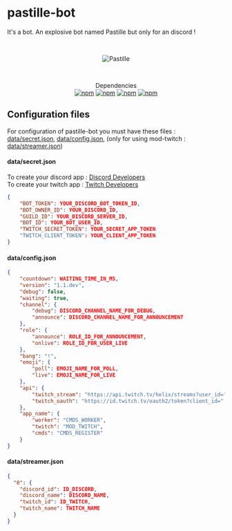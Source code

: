 # pastille-bot
It's a bot. An explosive bot named Pastille but only for an discord !

<div align="center">
	<br />
	<p>
		<img src="https://pooks.fr/pastille_bot_header.png" alt="Pastille" />
	</p>
  <br>
  <p>
    Dependencies<br>
    <a href="https://www.npmjs.com/package/discord.js"><img alt="npm" src="https://img.shields.io/npm/v/discord.js?label=discord.js&style=flat-square"></a>
    <a href="https://www.npmjs.com/package/xmlhttprequest"><img alt="npm" src="https://img.shields.io/npm/v/xmlhttprequest?label=xmlhttprequest&style=flat-square"></a>
    <a href="https://www.npmjs.com/package/@discordjs/rest"><img alt="npm" src="https://img.shields.io/npm/v/@discordjs/rest?label=@discordjs/rest&style=flat-square"></a>
    <a href="https://www.npmjs.com/package/fs"><img alt="npm" src="https://img.shields.io/npm/v/fs?label=fs&style=flat-square"></a>
  </p>
</div>

## Configuration files

For configuration of pastille-bot you must have these files : [data/secret.json](https://github.com/jeremiemeunier/pastille-bot/blob/main/data/config.sample.json),
[data/config.json](https://github.com/jeremiemeunier/pastille-bot/blob/main/data/config.sample.json), 
(only for using mod-twitch : [data/streamer.json](https://github.com/jeremiemeunier/pastille-bot/blob/main/data/config.sample.json))

#### data/secret.json


To create your discord app : [Discord Developers](https://discord.com/developers/applications)<br />
To create your twitch app : [Twitch Developers](https://dev.twitch.tv/console/apps/create)<br />

```json
{
    "BOT_TOKEN": YOUR_DISCORD_BOT_TOKEN_ID,
    "BOT_OWNER_ID": YOUR_DISCORD_ID,
    "GUILD_ID": YOUR_DISCORD_SERVER_ID,
    "BOT_ID": YOUR_BOT_USER_ID,
    "TWITCH_SECRET_TOKEN": YOUR_SECRET_APP_TOKEN
    "TWITCH_CLIENT_TOKEN": YOUR_CLIENT_APP_TOKEN
}
```

#### data/config.json

```json
{
    "countdown": WAITING_TIME_IN_MS,
    "version": "1.1.dev",
    "debug": false,
    "waiting": true,
    "channel": {
        "debug": DISCORD_CHANNEL_NAME_FOR_DEBUG,
        "announce": DISCORD_CHANNEL_NAME_FOR_ANNOUNCEMENT
    },
    "role": {
        "announce": ROLE_ID_FOR_ANNOUNCEMENT,
        "onlive": ROLE_ID_FOR_USER_LIVE
    },
    "bang": "!",
    "emoji": {
        "poll": EMOJI_NAME_FOR_POLL,
        "live": EMOJI_NAME_FOR_LIVE
    },
    "api": {
        "twitch_stream": "https://api.twitch.tv/helix/streams?user_id=",
        "twitch_oauth": "https://id.twitch.tv/oauth2/token?client_id="
    },
    "app_name": {
        "worker": "CMDS_WORKER",
        "twitch": "MOD_TWITCH",
        "cmds": "CMDS_REGISTER"
    }
}
```

#### data/streamer.json
```json
{
  "0": {
    "discord_id": ID_DISCORD,
    "discord_name": DISCORD_NAME,
    "twitch_id": ID_TWITCH,
    "twitch_name": TWITCH_NAME
  }
}
```
